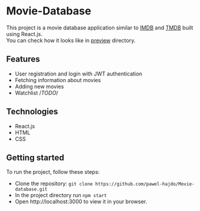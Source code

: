 # Movie-Database
This project is a movie database application similar to [IMDB](https://www.imdb.com/) and [TMDB](https://www.themoviedb.org/) built using React.js. </br>
You can check how it looks like in [preview](https://github.com/pawel-hajdo/Movie-database/tree/main/preview) directory.

## Features
- User registration and login with JWT authentication
- Fetching information about movies
- Adding new movies
- Watchlist /*TODO*/

## Technologies
- React.js
- HTML
- CSS

## Getting started
To run the project, follow these steps:
- Clone the repository: `git clone https://github.com/pawel-hajdo/Movie-database.git`
- In the project directory run `npm start`
- Open http://localhost:3000 to view it in your browser.

